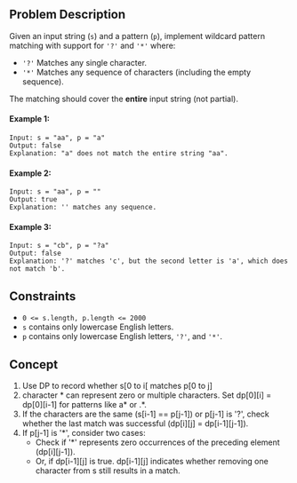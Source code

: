## Problem Description

Given an input string (`s`) and a pattern (`p`), implement wildcard pattern matching with support for `'?'` and `'*'` where:

- `'?'` Matches any single character.
- `'*'` Matches any sequence of characters (including the empty sequence).

The matching should cover the **entire** input string (not partial).

#### Example 1:
```plaintext
Input: s = "aa", p = "a"
Output: false
Explanation: "a" does not match the entire string "aa".
```

#### Example 2:
```plaintext
Input: s = "aa", p = ""
Output: true
Explanation: '' matches any sequence.
```

#### Example 3:
```plaintext
Input: s = "cb", p = "?a"
Output: false
Explanation: '?' matches 'c', but the second letter is 'a', which does not match 'b'.
```

## Constraints

- `0 <= s.length, p.length <= 2000`
- `s` contains only lowercase English letters.
- `p` contains only lowercase English letters, `'?'`, and `'*'`.

## Concept
1. Use DP to record whether s[0 to i[ matches p[0 to j]
2. character * can represent zero or multiple characters. Set dp[0][i] = dp[0][i-1] for patterns like a* or .*.
3. If the characters are the same (s[i-1] == p[j-1]) or p[j-1] is '?', check whether the last match was successful (dp[i][j] = dp[i-1][j-1]).
4. If p[j-1] is '*', consider two cases:
   - Check if '*' represents zero occurrences of the preceding element (dp[i][j-1]).
   - Or, if dp[i-1][j] is true. dp[i-1][j] indicates whether removing one character from s still results in a match.
